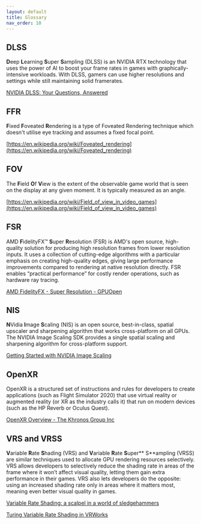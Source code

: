 ```yaml
---
layout: default
title: Glossary
nav_order: 10
---
```


## DLSS

**D**eep **L**earning **S**uper **S**ampling (DLSS) is an NVIDIA RTX technology that uses the power of AI to boost your frame rates in games with graphically-intensive workloads. With DLSS, gamers can use higher resolutions and settings while still maintaining solid framerates.

[NVIDIA DLSS: Your Questions, Answered](https://www.nvidia.com/en-us/geforce/news/nvidia-dlss-your-questions-answered/)

## FFR

**F**ixed **F**oveated **R**endering is a type of Foveated Rendering technique which doesn't utilise eye tracking and assumes a fixed focal point.

[https://en.wikipedia.org/wiki/Foveated_rendering](https://en.wikipedia.org/wiki/Foveated_rendering)

## FOV

The **F**ield **O**f **V**iew is the extent of the observable game world that is seen on the display at any given moment. It is typically measured as an angle.

[https://en.wikipedia.org/wiki/Field_of_view_in_video_games](https://en.wikipedia.org/wiki/Field_of_view_in_video_games)

## FSR

AMD **F**idelityFX™ **S**uper **R**esolution (FSR) is AMD's open source, high-quality solution for producing high resolution frames from lower resolution inputs. It uses a collection of cutting-edge algorithms with a particular emphasis on creating high-quality edges, giving large performance improvements compared to rendering at native resolution directly. FSR enables “practical performance” for costly render operations, such as hardware ray tracing. 

[AMD FidelityFX - Super Resolution - GPUOpen](https://gpuopen.com/fidelityfx-superresolution/)

## NIS

**N**Vidia **I**mage **S**caling (NIS) is an open source, best-in-class, spatial upscaler and sharpening algorithm that works cross-platform on all GPUs. The NVIDIA Image Scaling SDK provides a single spatial scaling and sharpening algorithm for cross-platform support.

[Getting Started with NVIDIA Image Scaling](https://developer.nvidia.com/image-scaling)

## OpenXR

OpenXR is a structured set of instructions and rules for developers to create applications (such as Flight Simulator 2020) that use virtual reality or augmented reality (or XR as the industry calls it) that run on modern devices (such as the HP Reverb or Oculus Quest).

[OpenXR Overview - The Khronos Group Inc](https://www.khronos.org/openxr/)

## VRS and VRSS

**V**ariable **R**ate **S**hading (VRS) and **V**ariable **R**ate **S**uper** S**ampling (VRSS) are similar techniques used to allocate GPU rendering resources selectively. VRS allows developers to selectively reduce the shading rate in areas of the frame where it won’t affect visual quality, letting them gain extra performance in their games. VRS also lets developers do the opposite: using an increased shading rate only in areas where it matters most, meaning even better visual quality in games.

[Variable Rate Shading: a scalpel in a world of sledgehammers](https://devblogs.microsoft.com/directx/variable-rate-shading-a-scalpel-in-a-world-of-sledgehammers/)

[Turing Variable Rate Shading in VRWorks](https://developer.nvidia.com/blog/turing-variable-rate-shading-vrworks/)
